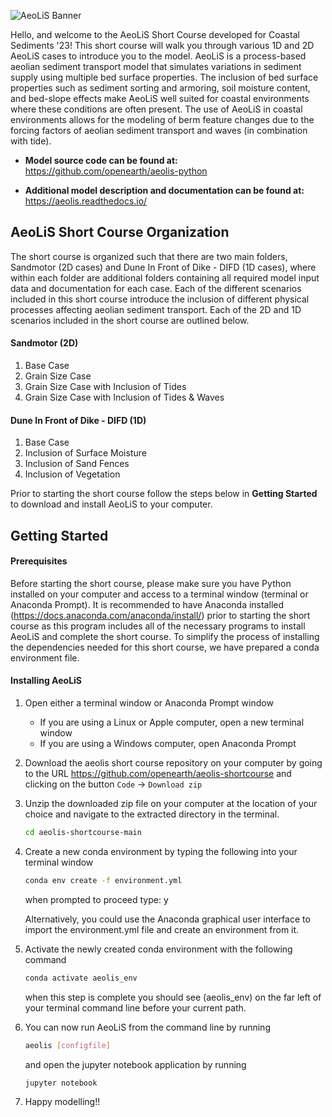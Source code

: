 ![AeoLiS Banner](https://github.com/openearth/aeolis-shortcourse/blob/main/Sandmotor/notebooks/logo.png)

Hello, and welcome to the AeoLiS Short Course developed for Coastal Sediments '23! This short course will walk you through various 1D 
and 2D AeoLiS cases to introduce you to the model. AeoLiS is a process-based aeolian sediment transport model that simulates variations 
in sediment supply using multiple bed surface properties. The inclusion of bed surface properties such as sediment sorting and armoring, 
soil moisture content, and bed-slope effects make AeoLiS well suited for coastal environments where these conditions are often present. 
The use of AeoLiS in coastal environments allows for the modeling of berm feature changes due to the forcing factors of aeolian sediment 
transport and waves (in combination with tide). 

   * **Model source code can be found at:** https://github.com/openearth/aeolis-python

   * **Additional model description and documentation can be found at:** https://aeolis.readthedocs.io/

## AeoLiS Short Course Organization

The short course is organized such that there are two main folders, Sandmotor (2D cases) and Dune In Front of Dike - DIFD (1D cases),
where within each folder are additional folders containing all required model input data and documentation for each case. Each of the 
different scenarios included in this short course introduce the inclusion of different physical processes affecting aeolian sediment
transport. Each of the 2D and 1D scenarios included in the short course are outlined below.

#### Sandmotor (2D)   
   1. Base Case 
   2. Grain Size Case 
   3. Grain Size Case with Inclusion of Tides 
   4. Grain Size Case with Inclusion of Tides & Waves 
  
#### Dune In Front of Dike - DIFD (1D)
   1. Base Case 
   2. Inclusion of Surface Moisture
   3. Inclusion of Sand Fences
   4. Inclusion of Vegetation

Prior to starting the short course follow the steps below in **Getting Started** to download and install AeoLiS to your computer.

## Getting Started

#### Prerequisites

Before starting the short course, please make sure you have Python installed on your computer and access to a terminal window (terminal or Anaconda Prompt). 
It is recommended to have Anaconda installed (https://docs.anaconda.com/anaconda/install/) prior to starting the short course as this program includes all of the necessary programs to install AeoLiS and complete the short course. 
To simplify the process of installing the dependencies needed for this short course, we have prepared a conda environment file. 

#### Installing AeoLiS

1. Open either a terminal window or Anaconda Prompt window
   * If you are using a Linux or Apple computer, open a new terminal window
   * If you are using a Windows computer, open Anaconda Prompt 
2. Download the aeolis short course repository on your computer by going to the URL https://github.com/openearth/aeolis-shortcourse and clicking on the button `Code` -> `Download zip`
3. Unzip the downloaded zip file on your computer at the location of your choice and navigate to the extracted directory in the terminal.
    ```sh
    cd aeolis-shortcourse-main
    ```
4. Create a new conda environment by typing the following into your terminal window
   ```sh
   conda env create -f environment.yml
   ```
   when prompted to proceed type: y

   Alternatively, you could use the Anaconda graphical user interface to import the environment.yml file and create an environment from it.
5. Activate the newly created conda environment with the following command
   ```sh
   conda activate aeolis_env
   ```
   when this step is complete you should see (aeolis_env) on the far left of your terminal command line before your current path.
   
6. You can now run AeoLiS from the command line by running 
   ```sh
   aeolis [configfile]
   ```
   and open the jupyter notebook application by running
   ```sh
   jupyter notebook
   ```
7. Happy modelling!!
